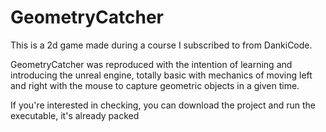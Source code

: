# GeometryCatcher

This is a 2d game made during a course I subscribed to from DankiCode.

GeometryCatcher was reproduced with the intention of learning and introducing the unreal engine, totally basic with mechanics of moving left and right with the mouse to capture geometric objects in a given time.

If you're interested in checking, you can download the project and run the executable, it's already packed
